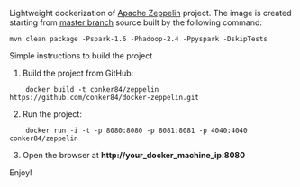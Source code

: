 Lightweight dockerization of [Apache Zeppelin](http://zeppelin.incubator.apache.org/) project.
The image is created starting from [master branch](https://github.com/apache/incubator-zeppelin) source built by the following command:
```shell
mvn clean package -Pspark-1.6 -Phadoop-2.4 -Ppyspark -DskipTests
```

Simple instructions to build the project

1. Build the project from GitHub:

  ```shell
      docker build -t conker84/zeppelin https://github.com/conker84/docker-zeppelin.git
  ```
2. Run the project:

  ```shell
      docker run -i -t -p 8080:8080 -p 8081:8081 -p 4040:4040 conker84/zeppelin
  ```
3. Open the browser at **http://your_docker_machine_ip:8080**

Enjoy!
